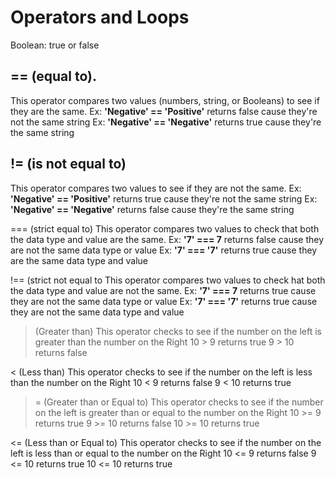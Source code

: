 # Operators and Loops

Boolean: true or false

## == (equal to).
This operator compares two values (numbers, string, or Booleans) to see if they are the same.
Ex: **'Negative' == 'Positive'** returns false cause they're not the same string
Ex: **'Negative' == 'Negative'** returns true cause they're the same string

## != (is not equal to)
This operator compares two values to see if they are not the same.
Ex: **'Negative' == 'Positive'** returns true cause they're not the same string
Ex: **'Negative' == 'Negative'** returns false cause they're the same string

=== (strict equal to)
This operator compares two values to check that both the data type and value are the same.
Ex: **'7' === 7** returns false cause they are not the same data type or value
Ex: **'7' === '7'** returns true cause they are the same data type and value

!== (strict not equal to
This operator compares two values to check hat both the data type and value are not the same.
Ex: **'7' === 7** returns true cause they are not the same data type or value
Ex: **'7' === '7'** returns true cause they are not the same data type and value

> (Greater than)
This operator checks to see if the number on the left is greater than the number on the Right
10 > 9 returns true
9 > 10 returns false


< (Less than)
This operator checks to see if the number on the left is less than the number on the Right
10 < 9 returns false
9 < 10 returns true

>= (Greater than or Equal to)
This operator checks to see if the number on the left is greater than or equal to the number on the Right
10 >= 9 returns true
9 >= 10 returns false
10 >= 10 returns true

<= (Less than or Equal to)
This operator checks to see if the number on the left is less than or equal to the number on the Right
10 <= 9 returns false
9 <= 10 returns true
10 <= 10 returns true
